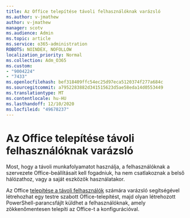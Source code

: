 ```yaml
---
title: Az Office telepítése távoli felhasználóknak varázsló
ms.author: v-jmathew
author: v-jmathew
manager: scotv
ms.audience: Admin
ms.topic: article
ms.service: o365-administration
ROBOTS: NOINDEX, NOFOLLOW
localization_priority: Normal
ms.collection: Adm_O365
ms.custom:
- "9004224"
- "7433"
ms.openlocfilehash: bef318409ffc54ec25d97eca5120374f277a684c
ms.sourcegitcommit: a7952283882d341515623d5ae58eda14d0553449
ms.translationtype: MT
ms.contentlocale: hu-HU
ms.lasthandoff: 12/10/2020
ms.locfileid: "49678237"
---
```

# <a name="deploy-office-to-remote-users-wizard"></a>Az Office telepítése távoli felhasználóknak varázsló

Most, hogy a távoli munkafolyamatot használja, a felhasználóknak a szervezete Office-beállításait kell fogadniuk, ha nem csatlakoznak a belső hálózathoz, vagy a saját eszközök használatakor.

Az Office [telepítése a távoli felhasználók](https://go.microsoft.com/fwlink/?linkid=2149564) számára varázsló segítségével létrehozhat egy testre szabott Office-telepítést, majd olyan létrehozott PowerShell-parancsfájlt küldhet a felhasználóknak, amely zökkenőmentesen telepíti az Office-t a konfigurációval.
